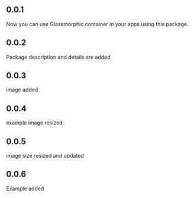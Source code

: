 ## 0.0.1

Now you can use Glassmorphic container in your apps using this package.

## 0.0.2

Package description and details are added

## 0.0.3
image added

## 0.0.4

example image resized

## 0.0.5

image size resized and updated


## 0.0.6

Example added